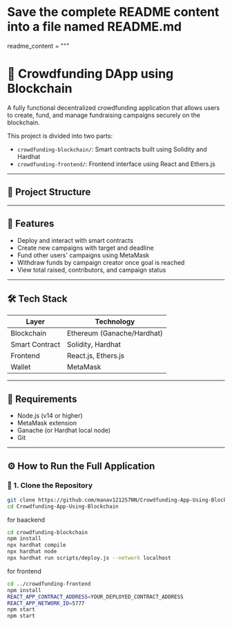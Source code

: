 # Save the complete README content into a file named README.md

readme_content = """
# 💸 Crowdfunding DApp using Blockchain

A fully functional decentralized crowdfunding application that allows users to create, fund, and manage fundraising campaigns securely on the blockchain.

This project is divided into two parts:
- `crowdfunding-blockchain/`: Smart contracts built using Solidity and Hardhat
- `crowdfunding-frontend/`: Frontend interface using React and Ethers.js

---

## 📁 Project Structure

---

## 🚀 Features

- Deploy and interact with smart contracts
- Create new campaigns with target and deadline
- Fund other users' campaigns using MetaMask
- Withdraw funds by campaign creator once goal is reached
- View total raised, contributors, and campaign status

---

## 🛠 Tech Stack

| Layer         | Technology        |
|---------------|------------------|
| Blockchain    | Ethereum (Ganache/Hardhat) |
| Smart Contract| Solidity, Hardhat |
| Frontend      | React.js, Ethers.js |
| Wallet        | MetaMask          |

---

## 🧪 Requirements

- Node.js (v14 or higher)
- MetaMask extension
- Ganache (or Hardhat local node)
- Git

---

## ⚙️ How to Run the Full Application

### 🔁 1. Clone the Repository

```bash
git clone https://github.com/manav121257NN/Crowdfunding-App-Using-Blockchain.git
cd Crowdfunding-App-Using-Blockchain
```
for baackend 
```bash
cd crowdfunding-blockchain
npm install
npx hardhat compile
npx hardhat node
npx hardhat run scripts/deploy.js --network localhost
```
for frontend
```bash
cd ../crowdfunding-frontend
npm install
REACT_APP_CONTRACT_ADDRESS=YOUR_DEPLOYED_CONTRACT_ADDRESS
REACT_APP_NETWORK_ID=5777
npm start
npm start

```




